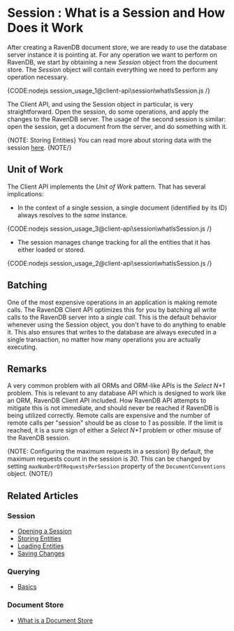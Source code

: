 ﻿# Session : What is a Session and How Does it Work

After creating a RavenDB document store, we are ready to use the database server instance it is pointing at. For any operation we want to perform on RavenDB, we start by obtaining a new *Session* object from the document store. The *Session* object will contain everything we need to perform any operation necessary.

{CODE:nodejs session_usage_1@client-api\session\whatIsSession.js /}

The Client API, and using the Session object in particular, is very straightforward. Open the session, do some operations, and apply the changes to the RavenDB server. The usage of the second session is similar: open the session, get a document from the server, and do something with it.

{NOTE: Storing Entities} 
You can read more about storing data with the session [here](./storing-entities).
{NOTE/}


## Unit of Work

The Client API implements the *Unit of Work* pattern. That has several implications:

* In the context of a single session, a single document (identified by its ID) always resolves to the *same* instance.

{CODE:nodejs session_usage_3@client-api\session\whatIsSession.js /}

* The session manages change tracking for all the entities that it has either loaded or stored.

{CODE:nodejs session_usage_2@client-api\session\whatIsSession.js /}

## Batching

One of the most expensive operations in an application is making remote calls. The RavenDB Client API optimizes this for you by batching all write calls to the RavenDB server into a *single call*. This is the default behavior whenever using the Session object, you don't have to do anything to enable it. This also ensures that writes to the database are always executed in a single transaction, no matter how many operations you are actually executing.

## Remarks

A very common problem with all ORMs and ORM-like APIs is the *Select N+1* problem. This is relevant to any database API which is designed to work like an ORM, RavenDB Client API included.
How RavenDB API attempts to mitigate this is not immediate, and should never be reached if RavenDB is being utilized correctly. Remote calls are expensive and the number of remote calls per "session" should be as close to *1* as possible. If the limit is reached, it is a sure sign of either a *Select N+1* problem or other misuse of the RavenDB session.

{NOTE: Configuring the maximum requests in a session} 
By default, the maximum requests count in the session is *30*.
This can be changed by setting `maxNumberOfRequestsPerSession` property of the `DocumentConventions` object.
{NOTE/}

## Related Articles

### Session

- [Opening a Session](../../client-api/session/opening-a-session)
- [Storing Entities](../../client-api/session/storing-entities)
- [Loading Entities](../../client-api/session/loading-entities)
- [Saving Changes](../../client-api/session/saving-changes)

### Querying

- [Basics](../../indexes/querying/basics)

### Document Store

- [What is a Document Store](../../client-api/what-is-a-document-store)
